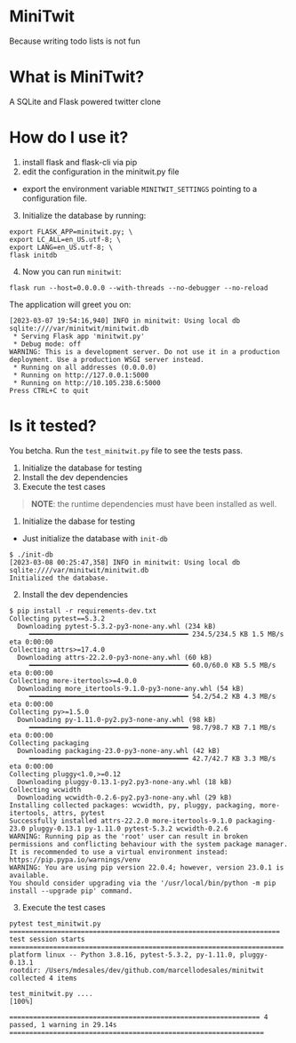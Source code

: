 # MiniTwit

Because writing todo lists is not fun

# What is MiniTwit?

A SQLite and Flask powered twitter clone

# How do I use it?

1. install flask and flask-cli via pip
2. edit the configuration in the minitwit.py file 
  * export the environment variable `MINITWIT_SETTINGS` pointing to a configuration file.
3. Initialize the database by running:

```console
export FLASK_APP=minitwit.py; \
export LC_ALL=en_US.utf-8; \
export LANG=en_US.utf-8; \
flask initdb
```

4. Now you can run `minitwit`:

```console
flask run --host=0.0.0.0 --with-threads --no-debugger --no-reload
```

The application will greet you on:

```
[2023-03-07 19:54:16,940] INFO in minitwit: Using local db sqlite:////var/minitwit/minitwit.db
 * Serving Flask app 'minitwit.py'
 * Debug mode: off
WARNING: This is a development server. Do not use it in a production deployment. Use a production WSGI server instead.
 * Running on all addresses (0.0.0.0)
 * Running on http://127.0.0.1:5000
 * Running on http://10.105.238.6:5000
Press CTRL+C to quit
```

# Is it tested?

You betcha.  Run the `test_minitwit.py` file to see the tests pass.

1. Initialize the database for testing
2. Install the dev dependencies
3. Execute the test cases

> **NOTE**: the runtime dependencies must have been installed as well.

1. Initialize the dabase for testing
  * Just initialize the database with `init-db`

```console
$ ./init-db
[2023-03-08 00:25:47,358] INFO in minitwit: Using local db sqlite:////var/minitwit/minitwit.db
Initialized the database.
```

2. Install the dev dependencies 

```
$ pip install -r requirements-dev.txt
Collecting pytest==5.3.2
  Downloading pytest-5.3.2-py3-none-any.whl (234 kB)
     ━━━━━━━━━━━━━━━━━━━━━━━━━━━━━━━━━━━━━━━━ 234.5/234.5 KB 1.5 MB/s eta 0:00:00
Collecting attrs>=17.4.0
  Downloading attrs-22.2.0-py3-none-any.whl (60 kB)
     ━━━━━━━━━━━━━━━━━━━━━━━━━━━━━━━━━━━━━━━━ 60.0/60.0 KB 5.5 MB/s eta 0:00:00
Collecting more-itertools>=4.0.0
  Downloading more_itertools-9.1.0-py3-none-any.whl (54 kB)
     ━━━━━━━━━━━━━━━━━━━━━━━━━━━━━━━━━━━━━━━━ 54.2/54.2 KB 4.3 MB/s eta 0:00:00
Collecting py>=1.5.0
  Downloading py-1.11.0-py2.py3-none-any.whl (98 kB)
     ━━━━━━━━━━━━━━━━━━━━━━━━━━━━━━━━━━━━━━━━ 98.7/98.7 KB 7.1 MB/s eta 0:00:00
Collecting packaging
  Downloading packaging-23.0-py3-none-any.whl (42 kB)
     ━━━━━━━━━━━━━━━━━━━━━━━━━━━━━━━━━━━━━━━━ 42.7/42.7 KB 3.3 MB/s eta 0:00:00
Collecting pluggy<1.0,>=0.12
  Downloading pluggy-0.13.1-py2.py3-none-any.whl (18 kB)
Collecting wcwidth
  Downloading wcwidth-0.2.6-py2.py3-none-any.whl (29 kB)
Installing collected packages: wcwidth, py, pluggy, packaging, more-itertools, attrs, pytest
Successfully installed attrs-22.2.0 more-itertools-9.1.0 packaging-23.0 pluggy-0.13.1 py-1.11.0 pytest-5.3.2 wcwidth-0.2.6
WARNING: Running pip as the 'root' user can result in broken permissions and conflicting behaviour with the system package manager. It is recommended to use a virtual environment instead: https://pip.pypa.io/warnings/venv
WARNING: You are using pip version 22.0.4; however, version 23.0.1 is available.
You should consider upgrading via the '/usr/local/bin/python -m pip install --upgrade pip' command.
```

3. Execute the test cases

```console
pytest test_minitwit.py
==================================================================== test session starts =====================================================================
platform linux -- Python 3.8.16, pytest-5.3.2, py-1.11.0, pluggy-0.13.1
rootdir: /Users/mdesales/dev/github.com/marcellodesales/minitwit
collected 4 items

test_minitwit.py ....                                                                                                                                  [100%]

=============================================================== 4 passed, 1 warning in 29.14s ================================================================
```
